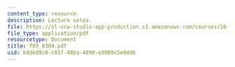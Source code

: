 ```yaml
---
content_type: resource
description: Lecture notes.
file: https://ol-ocw-studio-app-production.s3.amazonaws.com/courses/16-01-unified-engineering-i-ii-iii-iv-fall-2005-spring-2006/bdded9c0c81f40ba4890e9089c5e0dd6_f05_0304.pdf
file_type: application/pdf
resourcetype: Document
title: f05_0304.pdf
uid: bdded9c0-c81f-40ba-4890-e9089c5e0dd6
---
```

